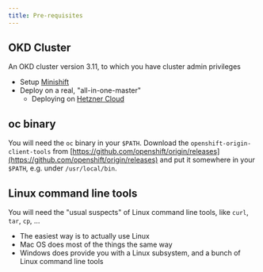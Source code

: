 ```yaml
---
title: Pre-requisites
---
```


## OKD Cluster

An OKD cluster version 3.11, to which you have cluster admin privileges
 * Setup [Minishift](minishift.html)
 * Deploy on a real, "all-in-one-master"
     * Deploying on [Hetzner Cloud](hetzner-cloud.html)

## oc binary

You will need the `oc` binary in your `$PATH`.
Download the `openshift-origin-client-tools` from [https://github.com/openshift/origin/releases](https://github.com/openshift/origin/releases) and put it somewhere in your `$PATH`, e.g. under `/usr/local/bin`.

## Linux command line tools

You will need the "usual suspects" of Linux command line tools, like `curl`, `tar`, `cp`, …
 * The easiest way is to actually use Linux
 * Mac OS does most of the things the same way
 * Windows does provide you with a Linux subsystem, and a bunch of Linux command line tools